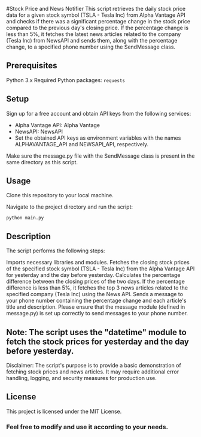 #Stock Price and News Notifier
This script retrieves the daily stock price data for a given stock symbol (TSLA - Tesla Inc) from Alpha Vantage API and checks if there was a significant percentage change in the stock price compared to the previous day's closing price. If the percentage change is less than 5%, it fetches the latest news articles related to the company (Tesla Inc) from NewsAPI and sends them, along with the percentage change, to a specified phone number using the SendMessage class.

## Prerequisites
Python 3.x
Required Python packages: `requests`

## Setup
Sign up for a free account and obtain API keys from the following services:

- Alpha Vantage API: Alpha Vantage
- NewsAPI: NewsAPI
- Set the obtained API keys as environment variables with the names ALPHAVANTAGE_API and NEWSAPI_API, respectively.

Make sure the message.py file with the SendMessage class is present in the same directory as this script.

## Usage
Clone this repository to your local machine.

Navigate to the project directory and run the script:

`python main.py`

## Description
The script performs the following steps:

Imports necessary libraries and modules.
Fetches the closing stock prices of the specified stock symbol (TSLA - Tesla Inc) from the Alpha Vantage API for yesterday and the day before yesterday.
Calculates the percentage difference between the closing prices of the two days.
If the percentage difference is less than 5%, it fetches the top 3 news articles related to the specified company (Tesla Inc) using the News API.
Sends a message to your phone number containing the percentage change and each article's title and description.
Please ensure that the message module (defined in message.py) is set up correctly to send messages to your phone number.

## Note: The script uses the "datetime" module to fetch the stock prices for yesterday and the day before yesterday.

Disclaimer: The script's purpose is to provide a basic demonstration of fetching stock prices and news articles. It may require additional error handling, logging, and security measures for production use.

## License
This project is licensed under the MIT License.

### Feel free to modify and use it according to your needs.
